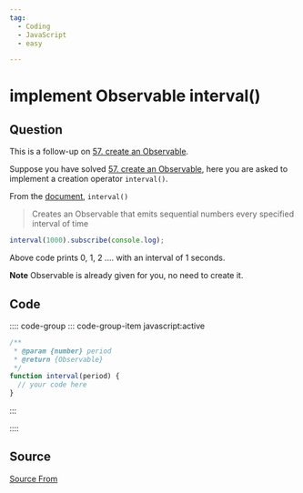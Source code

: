 ```yaml
---
tag:
  - Coding
  - JavaScript
  - easy

---
```

  
# implement Observable interval()

## Question
This is a follow-up on [57\. create an Observable](https://bigfrontend.dev/problem/create-an-Observable).

Suppose you have solved [57\. create an Observable](https://bigfrontend.dev/problem/create-an-Observable), here you are asked to implement a creation operator `interval()`.

From the [document](https://rxjs-dev.firebaseapp.com/api/index/function/interval), `interval()`

> Creates an Observable that emits sequential numbers every specified interval of time

```js
interval(1000).subscribe(console.log);
```

Above code prints 0, 1, 2 .... with an interval of 1 seconds.

**Note** Observable is already given for you, no need to create it.

## Code
:::: code-group
::: code-group-item javascript:active
```javascript
/**
 * @param {number} period
 * @return {Observable}
 */
function interval(period) {
  // your code here
}
```
:::
    
::::



##  Source
[Source From](https://bigfrontend.dev/problem/implement-Observable-interval)

  